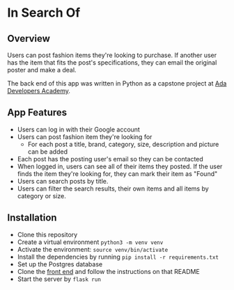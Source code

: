 # In Search Of

## Overview
Users can post fashion items they're looking to purchase. If another user has the item that fits the post's specifications, they can email the original poster and make a deal.

The back end of this app was written in Python as a capstone project at [Ada Developers Academy](https://adadevelopersacademy.org/).

##  App Features
* Users can log in with their Google account
* Users can post fashion item they're looking for
  * For each post a title, brand, category, size, description and picture can be added
* Each post has the posting user's email so they can be contacted
* When logged in, users can see all of their items they posted. If the user finds the item they're looking for, they can mark their item as "Found"
* Users can search posts by title. 
* Users can filter the search results, their own items and all items by category or size.

## Installation
* Clone this repository
* Create a virtual environment `python3 -m venv venv`
* Activate the environment: `source venv/bin/activate`
* Install the dependencies by running `pip install -r requirements.txt`
* Set up the Postgres database
* Clone the [front end](https://github.com/ariastroud/front-end-in-search-of) and follow the instructions on that README
* Start the server by `flask run`   